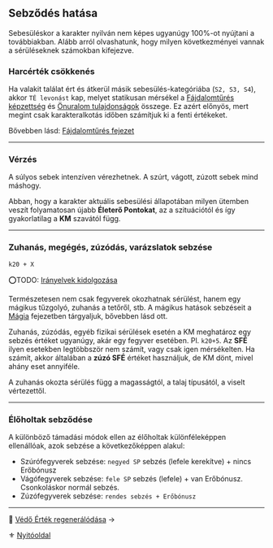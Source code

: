 ## Sebződés hatása

Sebesüléskor a karakter nyilván nem képes ugyanúgy 100%-ot nyújtani a továbbiakban. Alább arról olvashatunk, hogy milyen következményei vannak a sérüléseknek számokban kifejezve.
### Harcérték csökkenés

Ha valakit találat ért és átkerül másik sebesülés-kategóriába (`S2, S3, S4`), akkor `TÉ levonást` kap, melyet statikusan mérsékel a [Fájdalomtűrés képzettség](kepzettsegek.primer.altalanos/fajdalomtures.md) és [Önuralom tulajdonságok](014_01_tulajdonsagok.md#-önuralom-️) összege. Ez azért előnyös, mert megint csak karakteralkotás időben számítjuk ki a fenti értékeket.

Bővebben lásd: [Fájdalomtűrés fejezet](061_03_sebesules.md#f%C3%A1jdalomt%C5%B1r%C3%A9s-harc-k%C3%B6zben)

---
### Vérzés

A súlyos sebek intenzíven vérezhetnek. A szúrt, vágott, zúzott sebek mind máshogy.

Abban, hogy a karakter aktuális sebesülési állapotában milyen ütemben veszít folyamatosan újabb **Életerő Pontokat**, az a szituációtól és így gyakorlatilag a **KM** szavától függ.

---
### Zuhanás, megégés, zúzódás, varázslatok sebzése

```
k20 + X
```

⭕TODO: [Irányelvek kidolgozása](https://github.com/kaktusztea/szilankrpg/wiki/TODO.ISSUE.harcrendszer#nem-harci-sebz%C5%91d%C3%A9sek)

Természetesen nem csak fegyverek okozhatnak sérülést, hanem egy mágikus tűzgolyó, zuhanás a tetőről, stb. A mágikus hatások sebzéseit a [Mágia](100_magiarendszer.md) fejezetben tárgyaljuk, bővebben lásd ott.

Zuhanás, zúzódás, egyéb fizikai sérülések esetén a KM meghatároz egy sebzés értéket ugyanúgy, akár egy fegyver esetében. Pl. `k20+5`. Az **SFÉ** ilyen esetekben legtöbbször nem számít, vagy csak igen mérsékelten. Ha számít, akkor általában a **zúzó SFÉ** értéket használjuk, de KM dönt, mivel ahány eset annyiféle.

A zuhanás okozta sérülés függ a magasságtól, a talaj típusától, a viselt vértezettől.

---
### Élőholtak sebződése 

A különböző támadási módok ellen az élőholtak különféleképpen ellenállóak, azok sebzése a következőképpen alakul:

- Szúrófegyverek sebzése: `negyed SP` sebzés (lefele kerekítve) + nincs Erőbónusz
- Vágófegyverek sebzése: `fele SP` sebzés (lefele) + van Erőbónusz. Csonkoláskor normál sebzés.
- Zúzófegyverek sebzése: `rendes sebzés + Erőbónusz`

---

🔗 [Védő Érték regenerálódása](064_02_09_ve_regeneralodas.md) →

⚜️ [Nyitóoldal](start.md#6-harcrendszer-%EF%B8%8F)
